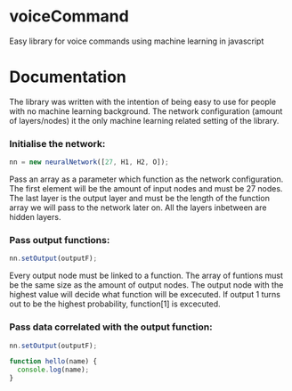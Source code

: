 # voiceCommand
Easy library for voice commands using machine learning in javascript

<h1> Documentation </h1>

The library was written with the intention of being easy to use for people with no machine learning background. The network configuration (amount of layers/nodes) it the only machine learning related setting of the library. 

<h3> Initialise the network: </h3> 

```javascript
nn = new neuralNetwork([27, H1, H2, O]);
```
Pass an array as a parameter which function as the network configuration. The first element will be the amount of input nodes and must be 27 nodes. The last layer is the output layer and must be the length of the function array we will pass to the network later on. All the layers inbetween are hidden layers. 


<h3> Pass output functions: </h3>

```javascript
nn.setOutput(outputF);
```
Every output node must be linked to a function. The array of funtions must be the same size as the amount of output nodes. The output node with the highest value will decide what function will be excecuted. If output 1 turns out to be the highest probability, function[1] is excecuted. 

<h3> Pass data correlated with the output function: </h3>

```javascript
nn.setOutput(outputF);
```



```javascript
function hello(name) {
  console.log(name);
}
```
